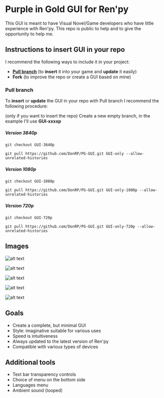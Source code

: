 # Purple in Gold GUI for Ren'py
This GUI is meant to have Visual Novel/Game developers who have little experience with Ren'py.
This repo is public to help and to give the opportunity to help me.

## Instructions to insert GUI in your repo 
I recommend the following ways to include it in your project:
- [**Pull branch**](https://github.com/simone7687/LiveLight#pull-branch) (to **insert** it into your game and **update** it easily)
- **Fork** (to improve the repo or create a GUI based on mine)

### Pull branch
To **insert** or **update** the GUI in your repo with Pull branch I recommend the following procedure:

(only if you want to insert the repo) Create a new empty branch, in the example I'll use **GUI-xxxxp**

##### Version 3840p

`git checkout GUI-3840p`

`git pull https://github.com/DonRP/PG-GUI.git GUI-only --allow-unrelated-histories`

##### Version 1080p

`git checkout GUI-1080p`

`git pull https://github.com/DonRP/PG-GUI.git GUI-only-1080p --allow-unrelated-histories`

##### Version 720p

`git checkout GUI-720p`

`git pull https://github.com/DonRP/PG-GUI.git GUI-only-720p --allow-unrelated-histories`

## Images
![alt text](https://github.com/DonRP/PG-GUI/blob/master/images/Main_menu.webp "Main menu")

![alt text](https://github.com/DonRP/PG-GUI/blob/master/images/Options.webp "Options")

![alt text](https://github.com/DonRP/PG-GUI/blob/master/images/Options-Russian.webp "Options Russian")

![alt text](https://github.com/DonRP/PG-GUI/blob/master/images/Choice_menu.webp "Choice menu")

![alt text](https://github.com/DonRP/PG-GUI/blob/master/images/Save.webp "Save")

## Goals
- Create a complete, but minimal GUI
- Style: imaginative suitable for various uses
- Speed is intuitiveness
- Always updated to the latest version of Ren'py
- Compatible with various types of devices

## Additional tools
- Text bar transparency controls
- Choice of menu on the bottom side
- Languages menu
- Ambient sound (looped)
